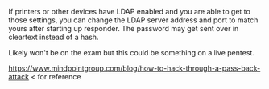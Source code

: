 If printers or other devices have LDAP enabled and you are able to get to those settings, you can change the LDAP server address and port to match yours after starting up responder.  The password may get sent over in cleartext instead of a hash.

Likely won't be on the exam but this could be something on a live pentest.

https://www.mindpointgroup.com/blog/how-to-hack-through-a-pass-back-attack < for reference